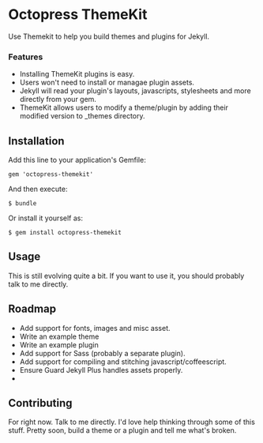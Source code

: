 # Octopress ThemeKit

Use Themekit to help you build themes and plugins for Jekyll.

### Features
- Installing ThemeKit plugins is easy.
- Users won't need to install or managae plugin assets.
- Jekyll will read your plugin's layouts, javascripts, stylesheets and more directly from your gem.
- ThemeKit allows users to modify a theme/plugin by adding their modified version to _themes directory.

## Installation

Add this line to your application's Gemfile:

    gem 'octopress-themekit'

And then execute:

    $ bundle

Or install it yourself as:

    $ gem install octopress-themekit

## Usage

This is still evolving quite a bit. If you want to use it, you
should probably talk to me directly.

## Roadmap
- Add support for fonts, images and misc asset.
- Write an example theme
- Write an example plugin
- Add support for Sass (probably a separate plugin).
- Add support for compiling and stitching javascript/coffeescript.
- Ensure Guard Jekyll Plus handles assets properly.
- 

## Contributing

For right now. Talk to me directly. I'd love help thinking
through some of this stuff. Pretty soon, build a theme or a plugin and tell me what's broken.

